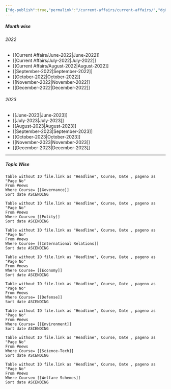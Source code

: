 ```yaml
---
{"dg-publish":true,"permalink":"/current-affairs/current-affairs/","dgHomeLink":true,"dgPassFrontmatter":false}
---
```


##### Month wise
###### 2022
- [[Current Affairs/June-2022|June-2022]]
- [[Current Affairs/July-2022|July-2022]]
- [[Current Affairs/August-2022|August-2022]]
- [[September-2022|September-2022]]
- [[October-2022|October-2022]]
- [[November-2022|November-2022]]
- [[December-2022|December-2022]]

###### 2023
- [[June-2023|June-2023]]
- [[July-2023|July-2023]]
- [[August-2023|August-2023]]
- [[September-2023|September-2023]]
- [[October-2023|October-2023]]
- [[November-2023|November-2023]]
- [[December-2023|December-2023]]



----
##### Topic Wise
```dataview
Table without ID file.link as "Headline", Course, Date , pageno as "Page No"
From #news 
Where Course= [[Governance]]
Sort date ASCENDING
```

```dataview
Table without ID file.link as "Headline", Course, Date , pageno as "Page No"
From #news
Where Course= [[Polity]] 
Sort date ASCENDING

```

```dataview
Table without ID file.link as "Headline", Course, Date , pageno as "Page No"
From #news
Where Course= [[International Relations]] 
Sort date ASCENDING
```

```dataview
Table without ID file.link as "Headline", Course, Date , pageno as "Page No"
From #news
Where Course= [[Economy]] 
Sort date ASCENDING
```
```dataview
Table without ID file.link as "Headline", Course, Date , pageno as "Page No"
From #news 
Where Course= [[Defense]]
Sort date ASCENDING
```

```dataview
Table without ID file.link as "Headline", Course, Date , pageno as "Page No"
From #news 
Where Course= [[Environment]]
Sort date ASCENDING
```
```dataview
Table without ID file.link as "Headline", Course, Date , pageno as "Page No"
From #news 
Where Course= [[Science-Tech]]
Sort date ASCENDING
```
```dataview
Table without ID file.link as "Headline", Course, Date , pageno as "Page No"
From #news 
Where Course= [[Welfare Schemes]]
Sort date ASCENDING
```

